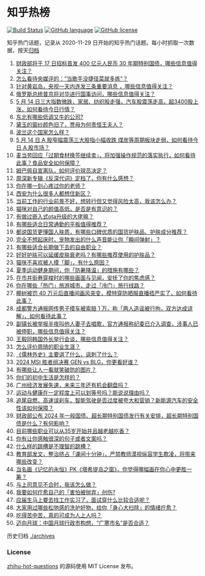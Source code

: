 # 知乎热榜
[![Build Status](https://github.com/ToWeLong/zhihu-hot-questions/workflows/CI/badge.svg)](https://github.com/ToWeLong/zhihu-hot-questions/actions)
[![GitHub language](https://img.shields.io/badge/language-golang-orange.svg)](https://golang.org/)
[![GitHub license](https://img.shields.io/github/license/ToWeLong/zhihu-hot-questions)](https://github.com/ToWeLong/zhihu-hot-questions/blob/main/LICENSE)

知乎热门话题，记录从 2020-11-29 日开始的知乎热门话题。每小时抓取一次数据，按天[归档](./archives)

<!-- BEGIN -->

1. [财政部将于 17 日招标首发 400 亿元人民币 30 年期特别国债，哪些信息值得关注？](https://www.zhihu.com/question/655852253)
1. [怎么看待央媒评的：“当歌手没捷径菜就多练”？](https://www.zhihu.com/question/655947612)
1. [针对黄岩岛，央视一天内连发三条重要消息 ，哪些信息值得关注？](https://www.zhihu.com/question/655956374)
1. [俄罗斯总统普京将对华进行国事访问，哪些信息值得关注？](https://www.zhihu.com/question/655970802)
1. [5 月 14 日三大指数微跌，家居、纺织股走强，汽车股震荡走高，超3400股上涨，如何看待今日行情？](https://www.zhihu.com/question/655948057)
1. [东北有哪些低调又牛的公司?](https://www.zhihu.com/question/655251773)
1. [黛玉的窗纱颜色旧了，贾母为何责怪王夫人？](https://www.zhihu.com/question/413381387)
1. [波兰这个国家怎么样？](https://www.zhihu.com/question/324867663)
1. [5 月 14 日  A 股窄幅震荡三大股指小幅收跌 煤炭等周期板块走弱，如何看待今日 A 股市场？](https://www.zhihu.com/question/655951422)
1. [麦当劳回应「过期食材换签继续卖」，将加强操作规范的落实执行，如何看待此事？食品安全如何保障？](https://www.zhihu.com/question/655842171)
1. [姆巴佩自宣离队，如何评价球员决定？](https://www.zhihu.com/question/655627272)
1. [周深新专辑《反深代词》定档了，你有什么感想？](https://www.zhihu.com/question/655886097)
1. [你在哪一刻心疼过你的老师？](https://www.zhihu.com/question/649246094)
1. [西安为什么很多人都想住新区？](https://www.zhihu.com/question/649879186)
1. [当前工作的行业前景不好，想转行但又觉得风险太高，我该怎么办？](https://www.zhihu.com/question/652074719)
1. [猫咪对自己的颜值高低，是否是有意识的？](https://www.zhihu.com/question/652392924)
1. [有做过嵌入式ota升级的大佬嘛？](https://www.zhihu.com/question/571903144)
1. [有哪些适合日常通勤的平板值得推荐？](https://www.zhihu.com/question/653980315)
1. [都说国货更懂国人肤质，有哪些口碑优质的国货护肤品、护肤成分推荐？](https://www.zhihu.com/question/655260039)
1. [完全不想起床时，宠物发出的什么声音能让你「瞬间弹射」？](https://www.zhihu.com/question/653435642)
1. [有哪些适合长期做下去的自由职业？](https://www.zhihu.com/question/652075157)
1. [好好护肤可以延缓皮肤衰老吗？有哪些推荐使用的护肤品？](https://www.zhihu.com/question/654497298)
1. [猫咪不喜欢被人摸「脚」，有什么原因？](https://www.zhihu.com/question/651356900)
1. [夏季运动健身期间，你「防暑降温」的措施有哪些？](https://www.zhihu.com/question/654845019)
1. [在市井街巷穿梭时的哪些画面与见闻，安抚了你的焦虑感？](https://www.zhihu.com/question/654357478)
1. [你在哪些「热门」旅游城市，走过「冷门」旅行线路？](https://www.zhihu.com/question/654357582)
1. [椰树被罚 40 万元后直播间画风突变，模特穿防晒服直播捂严实了，如何看待此事？](https://www.zhihu.com/question/655841501)
1. [成都警方通报网传男子摸车被索赔 1 万，称「两人造谣被行拘，双方达成谅解」，如何看待此事？](https://www.zhihu.com/question/655842011)
1. [副镇长被举报半夜叫他人妻子去唱歌，官方通报称纪委已介入调查，涉事人已被停职，哪些信息值得关注？](https://www.zhihu.com/question/655881148)
1. [王毅同韩国外长举行会谈，哪些信息值得关注？](https://www.zhihu.com/question/655947476)
1. [怎么评价周琦的职业生涯？](https://www.zhihu.com/question/655841246)
1. [《儒林外史》主要讲了什么，讽刺了什么？](https://www.zhihu.com/question/655848715)
1. [2024 MSI 胜者组决赛 GEN vs BLG，你更看好谁？](https://www.zhihu.com/question/655880995)
1. [有哪些让人一看就笑破防的图片？](https://www.zhihu.com/question/651434441)
1. [你们的初中生活是怎样的？](https://www.zhihu.com/question/534384862)
1. [广州经济发展失速，未来三年还有机会翻盘吗？](https://www.zhihu.com/question/655164025)
1. [运动与健康在一定程度上可以划等号吗？能说说理由吗？](https://www.zhihu.com/question/654676978)
1. [追尾自燃，高速误刹车，智能驾驶是否过度被夸大和营销？新能源汽车的安全性该如何保障？](https://www.zhihu.com/question/655954504)
1. [财政部公布 2024 年一般国债、超长期特别国债发行有关安排，超长期特别国债是什么？有何影响？](https://www.zhihu.com/question/655873570)
1. [目前哪些职业可以从35岁开始并且越老越吃香？](https://www.zhihu.com/question/654926521)
1. [你有让你感触很深的句子或者文案吗？](https://www.zhihu.com/question/655808623)
1. [什么样的跳槽是不理智的跳槽？](https://www.zhihu.com/question/652074153)
1. [教育部发文，整治挤占「课间十分钟」，严禁教师漠视纵容学生欺凌，将带来哪些改变？](https://www.zhihu.com/question/655960473)
1. [当名画《记忆的永恒》PK《塔希提岛之窗》，你觉得哪幅画在你心中更胜一筹？](https://www.zhihu.com/question/655440387)
1. [与上司意见不合时，我该怎么做？](https://www.zhihu.com/question/655415475)
1. [我要如何疗愈自己的「害怕被抛弃」创伤?](https://www.zhihu.com/question/655747641)
1. [应届生马上要去找工作实习了，面试穿什么比较合适呢？](https://www.zhihu.com/question/295345670)
1. [大家用过哪些松弛感的洗护好物，给你「身心大扫除」的情绪疗愈？](https://www.zhihu.com/question/655260046)
1. [吃得苦中苦，真的可成为人上人吗？](https://www.zhihu.com/question/650818321)
1. [迈向月球：中国月球行政市构想，“广寒市名”是否合适？](https://www.zhihu.com/question/655808594)

<!-- END -->

历史归档 [./archives](./archives)


### License
[zhihu-hot-questions](https://github.com/towelong/zhihu-hot-questions) 的源码使用 MIT License 发布。